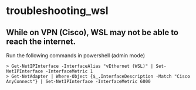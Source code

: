 # troubleshooting_wsl

## While on VPN (Cisco), WSL may not be able to reach the internet.
Run the following commands in powershell (admin mode)
```
> Get-NetIPInterface -InterfaceAlias "vEthernet (WSL)" | Set-NetIPInterface -InterfaceMetric 1
> Get-NetAdapter | Where-Object {$_.InterfaceDescription -Match "Cisco AnyConnect"} | Set-NetIPInterface -InterfaceMetric 6000
```
